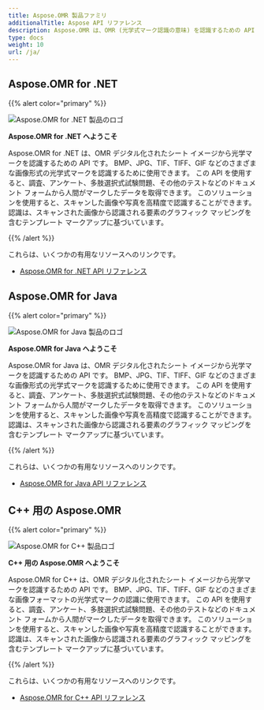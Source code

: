 ```yaml
---
title: Aspose.OMR 製品ファミリ
additionalTitle: Aspose API リファレンス
description: Aspose.OMR は、OMR (光学式マーク認識の意味) を認識するための API であり、デジタル化された画像シートである OMRSheet から光学式マークを認識します。
type: docs
weight: 10
url: /ja/
---
```


## Aspose.OMR for .NET

{{% alert color="primary" %}} 

![Aspose.OMR for .NET 製品のロゴ](../logo_omr_net.svg)

**Aspose.OMR for .NET へようこそ**

Aspose.OMR for .NET は、OMR デジタル化されたシート イメージから光学マークを認識するための API です。 BMP、JPG、TIF、TIFF、GIF などのさまざまな画像形式の光学式マークを認識するために使用できます。 この API を使用すると、調査、アンケート、多肢選択式試験問題、その他のテストなどのドキュメント フォームから人間がマークしたデータを取得できます。 このソリューションを使用すると、スキャンした画像や写真を高精度で認識することができます。 認識は、スキャンされた画像から認識される要素のグラフィック マッピングを含むテンプレート マークアップに基づいています。

{{% /alert %}} 

これらは、いくつかの有用なリソースへのリンクです。

- [Aspose.OMR for .NET API リファレンス](/omr/ja/net/)


## Aspose.OMR for Java

{{% alert color="primary" %}} 

![Aspose.OMR for Java 製品のロゴ](../logo_omr_java.svg)

**Aspose.OMR for Java へようこそ**

Aspose.OMR for Java は、OMR デジタル化されたシート イメージから光学マークを認識するための API です。 BMP、JPG、TIF、TIFF、GIF などのさまざまな画像形式の光学式マークを認識するために使用できます。 この API を使用すると、調査、アンケート、多肢選択式試験問題、その他のテストなどのドキュメント フォームから人間がマークしたデータを取得できます。 このソリューションを使用すると、スキャンした画像や写真を高精度で認識することができます。 認識は、スキャンされた画像から認識される要素のグラフィック マッピングを含むテンプレート マークアップに基づいています。

{{% /alert %}} 


これらは、いくつかの有用なリソースへのリンクです。

- [Aspose.OMR for Java API リファレンス](/omr/java/)


## C++ 用の Aspose.OMR

{{% alert color="primary" %}} 

![Aspose.OMR for C++ 製品ロゴ](../logo_omr_cpp.svg)

**C++ 用の Aspose.OMR へようこそ**

Aspose.OMR for C++ は、OMR デジタル化されたシート イメージから光学マークを認識するための API です。 BMP、JPG、TIF、TIFF、GIF などのさまざまな画像フォーマットの光学式マークの認識に使用できます。 この API を使用すると、調査、アンケート、多肢選択式試験問題、その他のテストなどのドキュメント フォームから人間がマークしたデータを取得できます。 このソリューションを使用すると、スキャンした画像や写真を高精度で認識することができます。 認識は、スキャンされた画像から認識される要素のグラフィック マッピングを含むテンプレート マークアップに基づいています。

{{% /alert %}} 

これらは、いくつかの有用なリソースへのリンクです。

- [Aspose.OMR for C++ API リファレンス](/omr/cpp/)